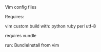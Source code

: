 Vim config files

Requires:

vim custom build with:
    python
    ruby
    perl
    utf-8

requires vundle

run: BundleInstall from vim
